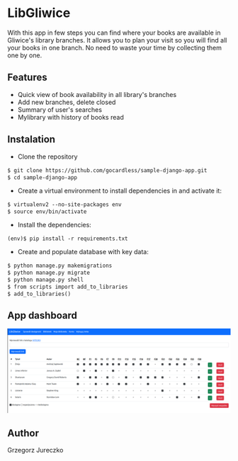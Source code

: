 # LibGliwice
With this app in few steps you can find where your books are available in Gliwice's library branches. It allows you to plan your visit so you will find all your books in one branch. No need to waste your time by collecting them one by one. 

## Features
* Quick view of book availability in all library's branches
* Add new branches, delete closed
* Summary of user's searches
* Mylibrary with history of books read

## Instalation
* Clone the repository 
```
$ git clone https://github.com/gocardless/sample-django-app.git
$ cd sample-django-app
```
* Create a virtual environment to install dependencies in and activate it:
```
$ virtualenv2 --no-site-packages env
$ source env/bin/activate
```
* Install the dependencies:
```
(env)$ pip install -r requirements.txt
```
* Create and populate database with key data:
```
$ python manage.py makemigrations
$ python manage.py migrate
$ python manage.py shell
$ from scripts import add_to_libraries
$ add_to_libraries()
```
## App dashboard
![Dashboard](static/images/readme/dashboard.png)
## Author
Grzegorz Jureczko